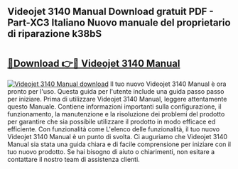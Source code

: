 ## Videojet 3140 Manual Download gratuit PDF - Part-XC3 Italiano Nuovo manuale del proprietario di riparazione k38bS

# <h2><a href="http://dfgezkr.blite.top/?on=Videojet+3140+Manual">🔗Download 👉🔴 Videojet 3140 Manual</a></h2>

[![Videojet 3140 Manual download](https://i.imgur.com/lujVjoI.png)](http://dfgezkr.blite.top/?on=Videojet+3140+Manual)
Il tuo nuovo Videojet 3140 Manual è ora pronto per l'uso. Questa guida per l'utente include una guida passo passo per iniziare. Prima di utilizzare Videojet 3140 Manual, leggere attentamente questo Manuale. Contiene informazioni importanti sulla configurazione, il funzionamento, la manutenzione e la risoluzione dei problemi del prodotto per garantire che sia possibile utilizzare il prodotto in modo efficace ed efficiente. Con funzionalità come L'elenco delle funzionalità, il tuo nuovo Videojet 3140 Manual è un punto di svolta. Ci auguriamo che Videojet 3140 Manual sia stata una guida chiara e di facile comprensione per iniziare con il tuo nuovo prodotto. Se hai bisogno di aiuto o chiarimenti, non esitare a contattare il nostro team di assistenza clienti.
